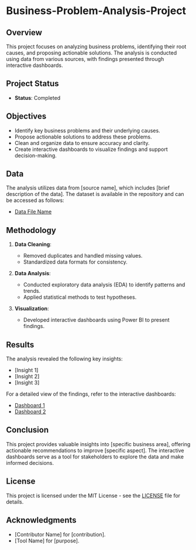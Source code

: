# Business-Problem-Analysis-Project

## Overview

This project focuses on analyzing business problems, identifying their root causes, and proposing actionable solutions. The analysis is conducted using data from various sources, with findings presented through interactive dashboards.

## Project Status

- **Status**: Completed

## Objectives

- Identify key business problems and their underlying causes.
- Propose actionable solutions to address these problems.
- Clean and organize data to ensure accuracy and clarity.
- Create interactive dashboards to visualize findings and support decision-making.

## Data

The analysis utilizes data from [source name], which includes [brief description of the data]. The dataset is available in the repository and can be accessed as follows:

- [Data File Name](path/to/data/file)

## Methodology

1. **Data Cleaning**:
   - Removed duplicates and handled missing values.
   - Standardized data formats for consistency.

2. **Data Analysis**:
   - Conducted exploratory data analysis (EDA) to identify patterns and trends.
   - Applied statistical methods to test hypotheses.

3. **Visualization**:
   - Developed interactive dashboards using Power BI to present findings.

## Results

The analysis revealed the following key insights:

- [Insight 1]
- [Insight 2]
- [Insight 3]

For a detailed view of the findings, refer to the interactive dashboards:

- [Dashboard 1](path/to/dashboard1)
- [Dashboard 2](path/to/dashboard2)

## Conclusion

This project provides valuable insights into [specific business area], offering actionable recommendations to improve [specific aspect]. The interactive dashboards serve as a tool for stakeholders to explore the data and make informed decisions.

## License

This project is licensed under the MIT License - see the [LICENSE](LICENSE) file for details.

## Acknowledgments

- [Contributor Name] for [contribution].
- [Tool Name] for [purpose].
